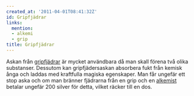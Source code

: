 ```yaml
---
created_at: '2011-04-01T08:41:32Z'
id: Gripfjädrar
links:
  mention:
  - alkemi
  - grip
title: Gripfjädrar
---
```


Askan från [gripfjädrar] är mycket användbara då man skall förena två olika substanser. Dessutom kan
gripfjädersaskan absorbera fukt från kemisk ånga och laddas med kraftfulla magiska egenskaper. Man
får ungefär ett stop aska och om man bränner fjädrarna från en grip och en [alkemist] betalar
ungefär 200 silver för detta, vilket räcker till en dos.

  [gripfjädrar]: grip
  [alkemist]: alkemi